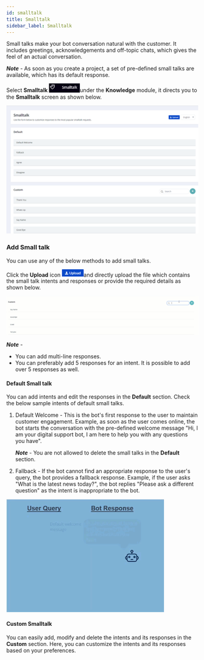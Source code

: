 ```yaml
---
id: smalltalk
title: Smalltalk
sidebar_label: Smalltalk
---
```


Small talks make your bot conversation natural with the customer. It includes greetings, acknowledgements and off-topic chats, which gives the feel of an actual conversation.

***Note*** - As soon as you create a project, a set of pre-defined small talks are available, which has its default response.

Select **Smalltalk** <img src="assets\CA_017.png" style="zoom: 67%;" />under the **Knowledge** module, it directs you to the **Smalltalk** screen as shown below.

![](assets\CA_016.png)

### Add Small talk

You can use any of the below methods to add small talks. 

Click the **Upload** icon <img src="assets\CA_013.png" style="zoom:50%;" />and directly upload the file which contains the small talk intents and responses or provide the required details as shown below.	

![](assets\cw_008.gif)

***Note*** - 

- You can add multi-line responses.
- You can preferably add 5 responses for an intent. It is possible to add over 5 responses as well.

#### **Default Small talk**

You can add intents and edit the responses in the **Default** section. Check the below sample intents of default small talks.

1. Default Welcome - This is the bot's first response to the user to maintain customer engagement. Example, as soon as the user comes online, the bot starts the conversation with the pre-defined welcome message "Hi, I am your digital support bot, I am here to help you with any questions you have".

   ***Note*** - You are not allowed to delete the small talks in the **Default** section.

2. Fallback - If the bot cannot find an appropriate response to the user's query, the bot provides a fallback response. Example, if the user asks "What is the latest news today?", the bot replies "Please ask a different question" as the intent is inappropriate to the bot.

<img src="assets\cw_0122.gif" style="zoom: 67%;" />

#### **Custom Smalltalk**

You can easily add, modify and delete the intents and its responses in the **Custom** section. Here, you can customize the intents and its responses based on your preferences.

